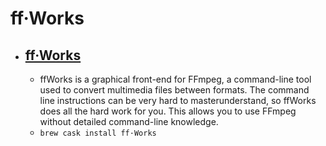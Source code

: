 # ff·Works
- [ff·Works](https://www.ffworks.net/)
  - 
  - ffWorks is a graphical front-end for FFmpeg, a command-line tool used to convert multimedia files between formats. The command line instructions can be very hard to masterunderstand, so ffWorks does all the hard work for you. This allows you to use FFmpeg without detailed command-line knowledge.
  - `brew cask install ff·Works`
